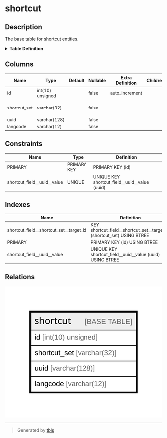 # shortcut

## Description

The base table for shortcut entities.

<details>
<summary><strong>Table Definition</strong></summary>

```sql
CREATE TABLE `shortcut` (
  `id` int(10) unsigned NOT NULL AUTO_INCREMENT,
  `shortcut_set` varchar(32) CHARACTER SET ascii COLLATE ascii_general_ci NOT NULL COMMENT 'The ID of the target entity.',
  `uuid` varchar(128) CHARACTER SET ascii COLLATE ascii_general_ci NOT NULL,
  `langcode` varchar(12) CHARACTER SET ascii COLLATE ascii_general_ci NOT NULL,
  PRIMARY KEY (`id`),
  UNIQUE KEY `shortcut_field__uuid__value` (`uuid`),
  KEY `shortcut_field__shortcut_set__target_id` (`shortcut_set`)
) ENGINE=InnoDB AUTO_INCREMENT=[Redacted by tbls] DEFAULT CHARSET=utf8mb4 COLLATE=utf8mb4_general_ci COMMENT='The base table for shortcut entities.'
```

</details>

## Columns

| Name | Type | Default | Nullable | Extra Definition | Children | Parents | Comment |
| ---- | ---- | ------- | -------- | ---------------- | -------- | ------- | ------- |
| id | int(10) unsigned |  | false | auto_increment |  |  |  |
| shortcut_set | varchar(32) |  | false |  |  |  | The ID of the target entity. |
| uuid | varchar(128) |  | false |  |  |  |  |
| langcode | varchar(12) |  | false |  |  |  |  |

## Constraints

| Name | Type | Definition |
| ---- | ---- | ---------- |
| PRIMARY | PRIMARY KEY | PRIMARY KEY (id) |
| shortcut_field__uuid__value | UNIQUE | UNIQUE KEY shortcut_field__uuid__value (uuid) |

## Indexes

| Name | Definition |
| ---- | ---------- |
| shortcut_field__shortcut_set__target_id | KEY shortcut_field__shortcut_set__target_id (shortcut_set) USING BTREE |
| PRIMARY | PRIMARY KEY (id) USING BTREE |
| shortcut_field__uuid__value | UNIQUE KEY shortcut_field__uuid__value (uuid) USING BTREE |

## Relations

![er](shortcut.svg)

---

> Generated by [tbls](https://github.com/k1LoW/tbls)

